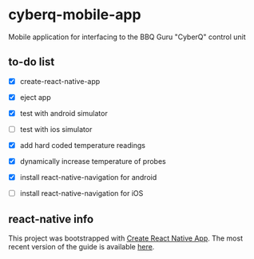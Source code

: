# cyberq-mobile-app #
Mobile application for interfacing to the BBQ Guru "CyberQ" control unit

## to-do list ##
- [x] create-react-native-app
- [x] eject app
- [x] test with android simulator
- [ ] test with ios simulator
- [x] add hard coded temperature readings
- [x] dynamically increase temperature of probes
- [x] install react-native-navigation for android
- [ ] install react-native-navigation for iOS 


## react-native info ##

This project was bootstrapped with [Create React Native App](https://github.com/react-community/create-react-native-app). The most recent version of the guide is available [here](https://github.com/react-community/create-react-native-app/blob/master/react-native-scripts/template/README.md).
